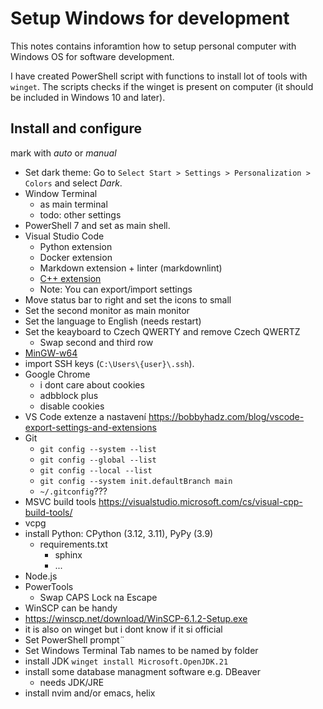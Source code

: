 # Setup Windows for development

This notes contains inforamtion how to setup personal computer with Windows OS for software development.

I have created PowerShell script with functions to install lot of tools with `winget`.
The scripts checks if the winget is present on computer (it should be included in Windows 10 and later).

## Install and configure

mark with *auto* or *manual*

- Set dark theme:
  Go to `Select Start > Settings > Personalization > Colors` and select *Dark*.
- Window Terminal
  - as main terminal
  - todo: other settings
- PowerShell 7 and set as main shell.
- Visual Studio Code
  - Python extension
  - Docker extension
  - Markdown extension + linter (markdownlint)
  - [C++ extension](https://visualstudio.microsoft.com/cs/visual-cpp-build-tools/)
  - Note: You can export/import settings
- Move status bar to right and set the icons to small
- Set the second monitor as main monitor
- Set the language to English (needs restart)
- Set the keayboard to Czech QWERTY and remove Czech QWERTZ
  - Swap second and third row
- [MinGW-w64](https://www.mingw-w64.org/)
- import SSH keys (`C:\Users\{user}\.ssh`).
- Google Chrome
  - i dont care about cookies
  - adbblock plus
  - disable cookies
- VS Code extenze a nastavení <https://bobbyhadz.com/blog/vscode-export-settings-and-extensions>
- Git
  - `git config --system --list`
  - `git config --global --list`
  - `git config --local --list`
  - `git config --system init.defaultBranch main`
  - `~/.gitconfig`???
- MSVC build tools <https://visualstudio.microsoft.com/cs/visual-cpp-build-tools/>
- vcpg
- install Python: CPython (3.12, 3.11), PyPy (3.9)
  - requirements.txt
    - sphinx
    - ...
- Node.js
- PowerTools
  - Swap CAPS Lock na Escape
- WinSCP can be handy
- <https://winscp.net/download/WinSCP-6.1.2-Setup.exe>
- it is also on winget but i dont know if it si official
- Set PowerShell prompt¨
- Set Windows Terminal Tab names to be named by folder
- install JDK `winget install Microsoft.OpenJDK.21`
- install some database managment software e.g. DBeaver
  - needs JDK/JRE
- install nvim and/or emacs, helix

